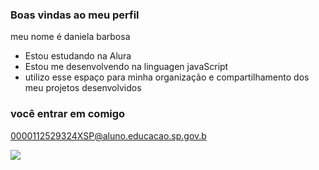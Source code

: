 ### Boas vindas ao meu perfil

meu nome é daniela barbosa

- Estou estudando na Alura
- Estou me desenvolvendo na linguagen javaScript
- utilizo esse espaço para minha organização e compartilhamento dos meu projetos desenvolvidos

### você entrar em comigo

0000112529324XSP@aluno.educacao.sp.gov.b


![](https://media1.tenor.com/m/RhVgwBpVSrgAAAAC/omega-x-hangyeom.gif)
